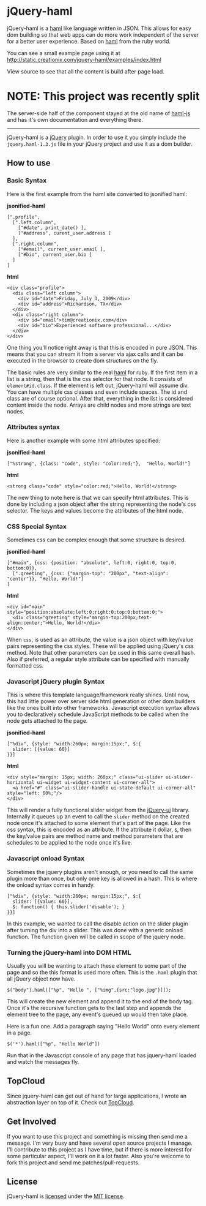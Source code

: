 # jQuery-haml

jQuery-haml is a [haml][] like language written in JSON. This allows for easy dom building so that web apps can do more work independent of the server for a better user experience. Based on [haml][] from the ruby world.

You can see a small example page using it at <http://static.creationix.com/jquery-haml/examples/index.html>

View source to see that all the content is build after page load.

# NOTE: This project was recently split

The server-side half of the component stayed at the old name of [haml-js][] and has it's own documentation and everything there.

---------------------

jQuery-haml is a [jQuery][] plugin. In order to use it you simply include the `jquery.haml-1.3.js` file in your jQuery project and use it as a dom builder.

## How to use

### Basic Syntax

Here is the first example from the haml site converted to jsonified haml:

**jsonified-haml**

    [".profile",
      [".left.column",
        ["#date", print_date() ],
        ["#address", curent_user.address ]
      ],
      [".right.column",
        ["#email", current_user.email ],
        ["#bio", current_user.bio ]
      ]
    ]

**html**

    <div class="profile">
      <div class="left column">
        <div id="date">Friday, July 3, 2009</div>
        <div id="address">Richardson, TX</div>
      </div>
      <div class="right column">
        <div id="email">tim@creationix.com</div>
        <div id="bio">Experienced software professional...</div>
      </div>
    </div>

One thing you'll notice right away is that this is encoded in pure JSON. This means that you can stream it from a server via ajax calls and it can be executed in the browser to create dom structures on the fly.

The basic rules are very similar to the real [haml][] for ruby. If the first item in a list is a string, then that is the css selector for that node. It consists of `element#id.class`. If the element is left out, jQuery-haml will assume div. You can have multiple css classes and even include spaces. The id and class are of course optional. After that, everything in the list is considered content inside the node. Arrays are child nodes and more strings are text nodes.

### Attributes syntax

Here is another example with some html attributes specified:

**jsonified-haml**

    ["%strong", {class: "code", style: "color:red;"},  "Hello, World!"]

**html**

    <strong class="code" style="color:red;">Hello, World!</strong>

The new thing to note here is that we can specify html attributes. This is done by including a json object after the string representing the node's css selector. The keys and values become the attributes of the html node.

### CSS Special Syntax

Sometimes css can be complex enough that some structure is desired.

**jsonified-haml**

    ["#main", {css: {position: "absolute", left:0, right:0, top:0, bottom:0}},
      [".greeting", {css: {"margin-top": "200px", "text-align": "center"}}, "Hello, World!"]
    ]

**html**

    <div id="main" style="position:absolute;left:0;right:0;top:0;bottom:0;">
      <div class="greeting" style="margin-top:200px;text-align:center;">Hello, World!</div>
    </div>

When `css`, is used as an attribute, the value is a json object with key/value pairs representing the css styles. These will be applied using jQuery's css method. Note that other parameters can be used in this same overall hash. Also if preferred, a regular style attribute can be specified with manually formatted css.

### Javascript jQuery plugin Syntax

This is where this template language/framework really shines. Until now, this had little power over server side html generation or other dom builders like the ones built into other frameworks. Javascript execution syntax allows you to declaratively schedule JavaScript methods to be called when the node gets attached to the page.

**jsonified-haml**

    ["%div", {style: "width:260px; margin:15px;", $:{
      slider: [{value: 60}]
    }}]

**html**

    <div style="margin: 15px; width: 260px;" class="ui-slider ui-slider-horizontal ui-widget ui-widget-content ui-corner-all">
      <a href="#" class="ui-slider-handle ui-state-default ui-corner-all" style="left: 60%;"/>
    </div>

This will render a fully functional slider widget from the [jQuery-ui][] library. Internally it queues up an event to call the `slider` method on the created node once it's attached to some element that's part of the page. Like the css syntax, this is encoded as an attribute. If the attribute it dollar, `$`, then the key/value pairs are method name and method parameters that are schedules to be applied to the node once it's live.

### Javascript onload Syntax

Sometimes the jquery plugins aren't enough, or you need to call the same plugin more than once, but only ome key is allowed in a hash. This is where the onload syntax comes in handy.

    ["%div", {style: "width:260px; margin:15px;", $:{
      slider: [{value: 60}],
      $: function() { this.slider('disable'); }
    }}]

In this example, we wanted to call the disable action on the slider plugin after turning the div into a slider. This was done with a generic onload function. The function given will be called in scope of the jquery node.

### Turning the jQuery-haml into DOM HTML

Usually you will be wanting to attach these element to some part of the page and so the this format is used more often. This is the `.haml` plugin that all jQuery object now have.

    $("body").haml(["%p", "Hello ", ["%img",{src:"logo.jpg"}]]);

This will create the new element and append it to the end of the body tag. Once it's the recursive function gets to the last step and appends the element tree to the page, any event's queued up would then take place.

Here is a fun one.  Add a paragraph saying "Hello World" onto every element in a page.

    $('*').haml(["%p", "Hello World"])

Run that in the Javascript console of any page that has jquery-haml loaded and watch the messages fly.

## TopCloud

Since jquery-haml can get out of hand for large applications, I wrote an abstraction layer on top of it.  Check out [TopCloud][].

## Get Involved

If you want to use this project and something is missing then send me a message.  I'm very busy and have several open source projects I manage.  I'll contribute to this project as I have time, but if there is more interest for some particular aspect, I'll work on it a lot faster.  Also you're welcome to fork this project and send me patches/pull-requests.

## License

jQuery-haml is [licensed][] under the [MIT license][].

[MIT license]: http://creativecommons.org/licenses/MIT/
[licensed]: http://github.com/creationix/jquery-haml/blob/master/LICENSE
[haml]: http://haml.hamptoncatlin.com/
[jquery]: http://jquery.com/
[jquery-ui]: http://jqueryui.com/
[TopCloud]: http://github.com/creationix/topcloud
[haml-js]: http://github.com/creationix/haml-js
